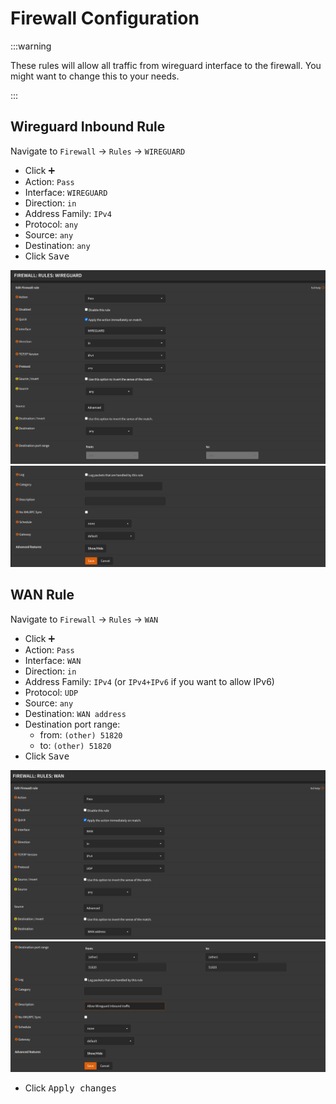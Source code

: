 # Firewall Configuration

:::warning

These rules will allow all traffic from wireguard interface to
the firewall. You might want to change this to your needs.

:::

## Wireguard Inbound Rule

Navigate to `Firewall` -> `Rules` -> `WIREGUARD`

- Click <kbd>➕</kbd>
- Action: `Pass`
- Interface: `WIREGUARD`
- Direction: `in`
- Address Family: `IPv4`
- Protocol: `any`
- Source: `any`
- Destination: `any`
- Click <kbd>Save</kbd>

![wireguard-rule-wg-in-1](img/wireguard-rule-wg-in-1.png)
![wireguard-rule-wg-in-2](img/wireguard-rule-wg-in-2.png)

## WAN Rule

Navigate to `Firewall` -> `Rules` -> `WAN`

- Click <kbd>➕</kbd>
- Action: `Pass`
- Interface: `WAN`
- Direction: `in`
- Address Family: `IPv4` (or `IPv4+IPv6` if you want to allow IPv6)
- Protocol: `UDP`
- Source: `any`
- Destination: `WAN address`
- Destination port range:
  - from: `(other) 51820`
  - to: `(other) 51820`
- Click <kbd>Save</kbd>

![wireguard-rule-wan-1](img/wireguard-rule-wan-1.png)
![wireguard-rule-wan-2](img/wireguard-rule-wan-2.png)

- Click <kbd>Apply changes</kbd>
